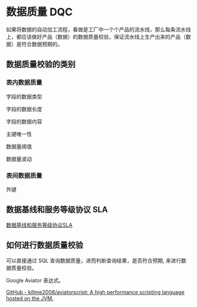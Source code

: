 # 数据质量 DQC

如果将数据的自动加工流程，看做是工厂中一个个产品的流水线，那么每条流水线上，都应该做好产品（数据）的数据质量校验，保证流水线上生产出来的产品（数据）是符合数据预期的。

## 数据质量校验的类别

### 表内数据质量

字段的数据类型

字段的数据长度

字段的数据内容

主键唯一性

数据量阈值

数据量波动

### 表间数据质量

外键

## 数据基线和服务等级协议 SLA

[数据基线和服务等级协议SLA](work/methodology/Data-Engineering/Data-Development/Data-Quality/数据基线和服务等级协议SLA.md)

## 如何进行数据质量校验

可以直接通过 SQL 查询数据质量，进而判断查询结果，是否符合预期, 来进行数据质量校验。

Google Aviator 表达式。

[GitHub - killme2008/aviatorscript: A high performance scripting language hosted on the JVM.](https://github.com/killme2008/aviatorscript)